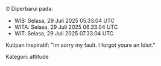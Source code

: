 ⏰ Diperbarui pada:
- WIB: Selasa, 29 Juli 2025 05.33.04 UTC
- WITA: Selasa, 29 Juli 2025 06.33.04 UTC
- WIT: Selasa, 29 Juli 2025 07.33.04 UTC

Kutipan Inspiratif:
"Im sorry my fault. I forgot youre an Idiot."


Kategori: attitude

